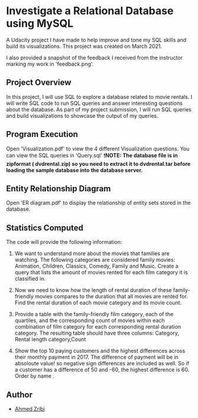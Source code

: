 
# Investigate a Relational Database using MySQL
A Udacity project I have made to help improve and tone my SQL skills and build its visualizations. This project was created on March 2021.

I also provided a snapshot of the feedback I received from the instructor marking 
my work in 'feedback.png'.

## Project Overview
In this project, I will use SQL to explore a database related to movie rentals. I will write SQL code to run SQL queries and answer interesting questions about the database. As part of my project submission, I will run SQL queries and build visualizations to showcase the output of my queries.

## Program Execution
Open 'Visualization.pdf' to view the 4 different Visualization questions. You can view the SQL queries in 'Query.sql'
:exclamation:**NOTE: The database file is in zipformat ( dvdrental.zip) so you need to extract it to  dvdrental.tar before loading the sample database into the database server.**


## Entity Relationship Diagram
Open 'ER diagram.pdf' to display the relationship of entity sets stored in the database.

## Statistics Computed
The code will provide the following information:

1. We want to understand more about the movies that families are watching. 
The following categories are considered family movies: Animation, Children, Classics, Comedy, Family and Music.
Create a query that lists the amount of movies rented for each film category it is classified in.

2. Now we need to know how the length of rental duration of these family-friendly movies compares to the duration that all movies are rented for. 
Find the rental duration of each movie category and its movie count.


3. Provide a table with the family-friendly film category, each of the quartiles, and the corresponding count of movies within each combination of film category for each corresponding rental duration category.
The resulting table should have three columns: Category, Rental length category,Count


4. Show the top 10 paying customers and the highest differences across their monthly payment in 2017. 
The difference of payment will be in absoloute value! so negative sign differences are included as well.
So if a customer has a difference of 50 and -60, the highest difference is 60.
Order by name .

## Author
* [Ahmed Zribi](https://github.com/Zriby) 



